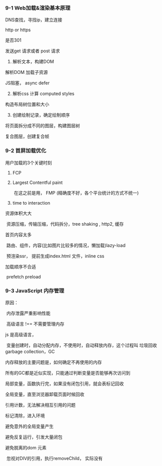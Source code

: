 

###  9-1 Web加载&渲染基本原理

DNS查找，寻找ip，建立连接

http or https

是否301

发送get 请求或者 post  请求



1. 解析文本，构建DOM

解析DOM 加载子资源

JS阻塞， async defer



2. 解析css 计算 computed styles

构造布局树位置和大小



3. 创建绘制记录，确定绘制顺序

将页面拆分成不同的图层，构建图层树

复合图层，创建复合帧





###  9-2 首屏加载优化

用户加载的3个关键时刻

1. FCP 

2. Largest Contentful paint 

   ​	在这之前是用， FMP (精确度不好，各个平台统计的方式不统一)

3. time to interaction



资源体积大大

​	资源压缩，传输压缩，代码拆分，tree shaking , http2, 缓存

首页内容太多

​	路由、组件，内容(比如图片比较多的情况，懒加载)lazy-load

​	预渲染ssr， 提前生成index.html 文件，inline css

加载顺序不合适

​	prefetch preload



### 9-3 JavaScript 内存管理



原因：

​	内存泄露严重影响性能

​	高级语言 !== 不需要管理内存



js 是高级语言， 

​	变量创建时，自动分配内存，不使用时，自动释放内存，这个过程叫 垃圾回收 garbage collection，GC



内存释放的主要问题是，如何确定不再使用的内存

所有的GC都是近似实现，只能通过判断变量是否能够再次访问到



局部变量，函数执行完，如果没有闭包引用，就会表标记回收

全局变量，直至浏览器卸载页面时候回收



引用计数，无法解决相互引用的问题

标记清除，进入环境



避免意外的全局变量产生

避免反复运行，引发大量闭包

避免脱离的dom 元素

​	忽视对DIV的引用，执行removeChild， 实际没有